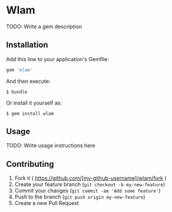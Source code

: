 # Wlam

TODO: Write a gem description

## Installation

Add this line to your application's Gemfile:

```ruby
gem 'wlam'
```

And then execute:

    $ bundle

Or install it yourself as:

    $ gem install wlam

## Usage

TODO: Write usage instructions here

## Contributing

1. Fork it ( https://github.com/[my-github-username]/wlam/fork )
2. Create your feature branch (`git checkout -b my-new-feature`)
3. Commit your changes (`git commit -am 'Add some feature'`)
4. Push to the branch (`git push origin my-new-feature`)
5. Create a new Pull Request
